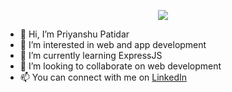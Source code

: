 
<p align="center">
  <img 
    src="https://user-images.githubusercontent.com/54221295/163727659-ef13ff26-12a1-4f61-811a-6b8fb57072a0.gif"
  >
</p>

- 👋 Hi, I’m Priyanshu Patidar
- 👀 I’m interested in web and app development
- 🌱 I’m currently learning ExpressJS
- 💞️ I’m looking to collaborate on web development
- 📫 You can connect with me on <a href="https://www.linkedin.com/in/priyanshu-patidar-740692170/">LinkedIn</a>

<!---
Priyanshu921/Priyanshu921 is a ✨ special ✨ repository because its `README.md` (this file) appears on your GitHub profile.
You can click the Preview link to take a look at your changes.
--->
